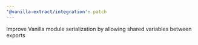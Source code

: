 ```yaml
---
'@vanilla-extract/integration': patch
---
```


Improve Vanilla module serialization by allowing shared variables between exports
